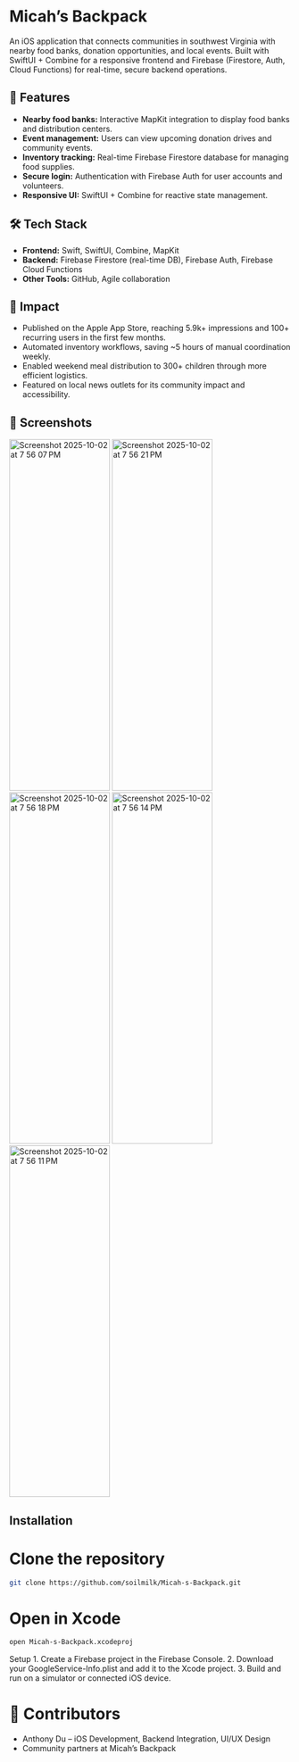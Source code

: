 # Micah’s Backpack

An iOS application that connects communities in southwest Virginia with nearby food banks, donation opportunities, and local events. Built with SwiftUI + Combine for a responsive frontend and Firebase (Firestore, Auth, Cloud Functions) for real-time, secure backend operations. 

## 📱 Features
- **Nearby food banks:** Interactive MapKit integration to display food banks and distribution centers.
- **Event management:** Users can view upcoming donation drives and community events.
- **Inventory tracking:** Real-time Firebase Firestore database for managing food supplies.
- **Secure login:** Authentication with Firebase Auth for user accounts and volunteers.
- **Responsive UI:** SwiftUI + Combine for reactive state management.

## 🛠️ Tech Stack
- **Frontend:** Swift, SwiftUI, Combine, MapKit
- **Backend:** Firebase Firestore (real-time DB), Firebase Auth, Firebase Cloud Functions
- **Other Tools:** GitHub, Agile collaboration

## 🚀 Impact
- Published on the Apple App Store, reaching 5.9k+ impressions and 100+ recurring users in the first few months.
- Automated inventory workflows, saving ~5 hours of manual coordination weekly.
- Enabled weekend meal distribution to 300+ children through more efficient logistics.
- Featured on local news outlets for its community impact and accessibility.

## 📸 Screenshots
<img width="180" height="630" alt="Screenshot 2025-10-02 at 7 56 07 PM" src="https://github.com/user-attachments/assets/b18ef68b-cf11-4797-a139-73cbe01d775d" />
<img width="180" height="630" alt="Screenshot 2025-10-02 at 7 56 21 PM" src="https://github.com/user-attachments/assets/4ff1aec9-ea7f-4d1f-bd3e-9d5b791fc045" />
<img width="180" height="630" alt="Screenshot 2025-10-02 at 7 56 18 PM" src="https://github.com/user-attachments/assets/9ff80359-2f75-42cc-b58a-63576ecc3d9b" />
<img width="180" height="630" alt="Screenshot 2025-10-02 at 7 56 14 PM" src="https://github.com/user-attachments/assets/e1320734-8d7c-4486-a2cc-7d28d6acab62" />
<img width="180" height="630" alt="Screenshot 2025-10-02 at 7 56 11 PM" src="https://github.com/user-attachments/assets/a8041c5f-ecbe-4b3b-80b2-a1ca005bc28a" />

## Installation

# Clone the repository
```bash
git clone https://github.com/soilmilk/Micah-s-Backpack.git  
```

# Open in Xcode
```bash
open Micah-s-Backpack.xcodeproj
```
Setup
	1.	Create a Firebase project in the Firebase Console. 
	2.	Download your GoogleService-Info.plist and add it to the Xcode project.
	3.	Build and run on a simulator or connected iOS device.

# 👥 Contributors
- Anthony Du – iOS Development, Backend Integration, UI/UX Design
- Community partners at Micah’s Backpack
